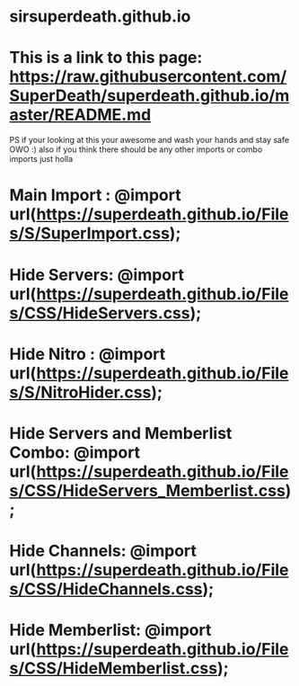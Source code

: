# sirsuperdeath.github.io
# This is a link to this page: https://raw.githubusercontent.com/SuperDeath/superdeath.github.io/master/README.md
PS if your looking at this your awesome and wash your hands and stay safe OWO :)
also if you think there should be any other imports or combo imports just holla

# Main Import : @import url(https://superdeath.github.io/Files/S/SuperImport.css);
# Hide Servers: @import url(https://superdeath.github.io/Files/CSS/HideServers.css);
# Hide Nitro : @import url(https://superdeath.github.io/Files/S/NitroHider.css);
# Hide Servers and Memberlist Combo: @import url(https://superdeath.github.io/Files/CSS/HideServers_Memberlist.css);
# Hide Channels: @import url(https://superdeath.github.io/Files/CSS/HideChannels.css);
# Hide Memberlist: @import url(https://superdeath.github.io/Files/CSS/HideMemberlist.css);
